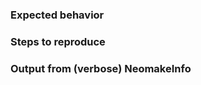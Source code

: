 ### Expected behavior

<!-- What did you expect or want to happen? -->

### Steps to reproduce

<!--
For bugs please provide steps to reproduce the issue.

1. Please set `g:neomake_logfile`, e.g.
   `:let g:neomake_logfile = '/tmp/neomake.log'` first.
2. Look at the logfile for the generated output, which might help revealing the
   issue already.
   You can use `make tail_log` from Neomake's source directory
   for following the logfile in a separate terminal.
3. Please describe how you run Neomake: manually (how?), via automake config,
   or via some custom autocommand(s) (which?).
-->

### Output from (verbose) NeomakeInfo

<!--

1. Paste the output from `:verbose NeomakeInfo` here.
   You can use `:verbose NeomakeInfo!` (with a bang at the end) to copy it to
   your clipboard.

2. If relevant (it is always useful with bug reports) paste the contents of the
   logfile (via `g:neomake_logfile`).

-->
